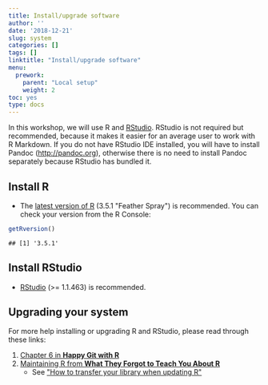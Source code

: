 ```yaml
---
title: Install/upgrade software
author: ''
date: '2018-12-21'
slug: system
categories: []
tags: []
linktitle: "Install/upgrade software"
menu:
  prework:
    parent: "Local setup"
    weight: 2
toc: yes
type: docs
---
```


In this workshop, we will use R and [RStudio](https://www.rstudio.com/products/rstudio/). RStudio is not required but recommended, because it makes it easier for an average user to work with R Markdown. If you do not have RStudio IDE installed, you will have to install Pandoc (http://pandoc.org), otherwise there is no need to install Pandoc separately because RStudio has bundled it. 

## Install R

* The [latest version of R](https://cran.rstudio.com/) (3.5.1 "Feather Spray") is recommended. You can check your version from the R Console:


```r
getRversion()
```

```
## [1] '3.5.1'
```


## Install RStudio

* [RStudio](https://www.rstudio.com/products/rstudio/download/#download) (>= 1.1.463)  is recommended.


## Upgrading your system

For more help installing or upgrading R and RStudio, please read through these links:

1. [Chapter 6 in **Happy Git with R**](http://happygitwithr.com/install-r-rstudio.html)
1. [Maintaining R from **What They Forgot to Teach You About R**](https://whattheyforgot.org/maintaining-r.html)
    - See ["How to transfer your library when updating R"](https://whattheyforgot.org/maintaining-r.html#how-to-transfer-your-library-when-updating-r)
